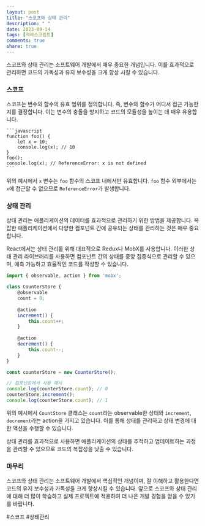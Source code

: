 ```yaml
---
layout: post
title: "스코프와 상태 관리"
description: " "
date: 2023-09-14
tags: [자바스크립트]
comments: true
share: true
---
```


스코프와 상태 관리는 소프트웨어 개발에서 매우 중요한 개념입니다. 이를 효과적으로 관리하면 코드의 가독성과 유지 보수성을 크게 향상 시킬 수 있습니다. 

### 스코프

스코프는 변수와 함수의 유효 범위를 정의합니다. 즉, 변수와 함수가 어디서 접근 가능한지를 결정합니다. 이는 변수의 충돌을 방지하고 코드의 모듈성을 높이는 데 매우 유용합니다.

    ```javascript
    function foo() {
        let x = 10;
        console.log(x); // 10
    }
    foo();
    console.log(x); // ReferenceError: x is not defined
    ```

위의 예시에서 `x` 변수는 `foo` 함수의 스코프 내에서만 유효합니다. `foo` 함수 외부에서는 `x`에 접근할 수 없으므로 `ReferenceError`가 발생합니다.

### 상태 관리

상태 관리는 애플리케이션의 데이터를 효과적으로 관리하기 위한 방법을 제공합니다. 복잡한 애플리케이션에서 다양한 컴포넌트 간에 공유되는 상태를 관리하는 것은 매우 중요합니다.

React에서는 상태 관리를 위해 대표적으로 Redux나 MobX를 사용합니다. 이러한 상태 관리 라이브러리를 사용하면 컴포넌트 간의 상태를 중앙 집중식으로 관리할 수 있으며, 예측 가능하고 효율적인 코드를 작성할 수 있습니다.

```javascript
import { observable, action } from 'mobx';

class CounterStore {
    @observable
    count = 0;
  
    @action
    increment() {
        this.count++;
    }
  
    @action
    decrement() {
        this.count--;
    }
}

const counterStore = new CounterStore();

// 컴포넌트에서 사용 예시
console.log(counterStore.count); // 0
counterStore.increment();
console.log(counterStore.count); // 1
```

위의 예시에서 `CountStore` 클래스는 `count`라는 observable한 상태와 `increment`, `decrement`라는 action을 가지고 있습니다. 이를 통해 상태를 관리하고 상태 변경에 대한 액션을 수행할 수 있습니다.

상태 관리를 효과적으로 사용하면 애플리케이션의 상태를 추적하고 업데이트하는 과정을 관리할 수 있으므로 코드의 복잡성을 낮출 수 있습니다.

### 마무리

스코프와 상태 관리는 소프트웨어 개발에서 핵심적인 개념이며, 잘 이해하고 활용한다면 코드의 유지 보수성과 가독성을 크게 향상시킬 수 있습니다. 앞으로 스코프와 상태 관리에 대해 더 많이 학습하고 실제 프로젝트에 적용하여 더 나은 개발 경험을 얻을 수 있기를 바랍니다.

#스코프 #상태관리